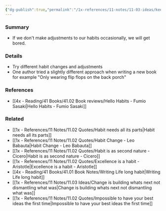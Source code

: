 ```yaml
---
{"dg-publish":true,"permalink":"/1x-references/11-notes/11-03-ideas/keep-changing-your-habits/","title":"Keep changing your habits","noteIcon":""}
---
```



### Summary
- If we don't make adjustments to our habits occasionally, we will get bored.

### Details
- Try different habit changes and adjustments
- One author tried a slightly different approach when writing a new book for example "Only wearing flip flops on the back porch"

### References
- [[4x - Reading/41 Books/41.02 Book reviews/Hello Habits - Fumio Sasaki\|Hello Habits - Fumio Sasaki]]

### Related
- [[1x - References/11 Notes/11.02 Quotes/Habit needs all its parts\|Habit needs all its parts]]
- [[1x - References/11 Notes/11.02 Quotes/Habit Change - Leo Babauta\|Habit Change - Leo Babauta]]
- [[1x - References/11 Notes/11.02 Quotes/Habit is as second nature - Cicero\|Habit is as second nature - Cicero]]
- [[1x - References/11 Notes/11.02 Quotes/Excellence is a habit - Aristotle\|Excellence is a habit - Aristotle]]
- [[4x - Reading/41 Books/41.01 Book Notes/Writing Life long habit\|Writing Life long habit]]
- [[1x - References/11 Notes/11.03 Ideas/Change is building whats next not dismantling what was\|Change is building whats next not dismantling what was]]
- [[1x - References/11 Notes/11.02 Quotes/Impossible to have your best ideas the first time\|Impossible to have your best ideas the first time]]